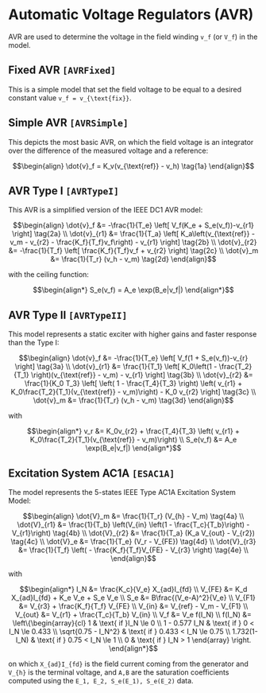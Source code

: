 # Automatic Voltage Regulators (AVR)

AVR are used to determine the voltage in the field winding ``v_f`` (or ``V_f``) in the model.

## Fixed AVR ```[AVRFixed]```

This is a simple model that set the field voltage to be equal to a desired constant value ``v_f = v_{\text{fix}}``.

## Simple AVR ```[AVRSimple]```

This depicts the most basic AVR, on which the field voltage is an integrator over the difference of the measured voltage and a reference:

```math
\begin{align}
\dot{v}_f = K_v(v_{\text{ref}} - v_h) \tag{1a}
\end{align}
```

## AVR Type I ```[AVRTypeI]```

This AVR is a simplified version of the IEEE DC1 AVR model:

```math
\begin{align}
\dot{v}_f &= -\frac{1}{T_e} \left[ V_f(K_e + S_e(v_f))-v_{r1} \right] \tag{2a} \\
\dot{v}_{r1} &= \frac{1}{T_a} \left[ K_a\left(v_{\text{ref}} - v_m - v_{r2} - \frac{K_f}{T_f}v_f\right) - v_{r1} \right]   \tag{2b} \\
\dot{v}_{r2} &=  -\frac{1}{T_f} \left[ \frac{K_f}{T_f}v_f + v_{r2} \right]  \tag{2c} \\
\dot{v}_m &= \frac{1}{T_r} (v_h - v_m) \tag{2d}
\end{align}
```

with the ceiling function:

```math
\begin{align*}
S_e(v_f) = A_e \exp(B_e|v_f|)
\end{align*}
```

## AVR Type II ```[AVRTypeII]```

This model represents a static exciter with higher gains and faster response than the Type I:

```math
\begin{align}
\dot{v}_f &= -\frac{1}{T_e} \left[ V_f(1 + S_e(v_f))-v_{r} \right] \tag{3a} \\
\dot{v}_{r1} &= \frac{1}{T_1} \left[ K_0\left(1 - \frac{T_2}{T_1} \right)(v_{\text{ref}} - v_m) - v_{r1}  \right] \tag{3b} \\
\dot{v}_{r2} &=  \frac{1}{K_0 T_3} \left[ \left( 1 - \frac{T_4}{T_3} \right) \left( v_{r1} + K_0\frac{T_2}{T_1}(v_{\text{ref}} - v_m)\right) - K_0 v_{r2} \right]  \tag{3c} \\
\dot{v}_m &= \frac{1}{T_r} (v_h - v_m) \tag{3d}
\end{align}
```

with

```math
\begin{align*}
v_r &= K_0v_{r2} + \frac{T_4}{T_3} \left( v_{r1} + K_0\frac{T_2}{T_1}(v_{\text{ref}} - v_m)\right) \\
S_e(v_f) &= A_e \exp(B_e|v_f|)
\end{align*}
```

## Excitation System AC1A ```[ESAC1A]```

The model represents the 5-states IEEE Type AC1A Excitation System Model:

```math
\begin{align}
\dot{V}_m &= \frac{1}{T_r} (V_{h} - V_m) \tag{4a} \\
\dot{V}_{r1} &= \frac{1}{T_b} \left(V_{in} \left(1 - \frac{T_c}{T_b}\right) - V_{r1}\right) \tag{4b} \\
\dot{V}_{r2} &= \frac{1}{T_a} (K_a V_{out} - V_{r2}) \tag{4c} \\
\dot{V}_e &= \frac{1}{T_e} (V_r - V_{FE}) \tag{4d} \\
\dot{V}_{r3} &= \frac{1}{T_f} \left( - \frac{K_f}{T_f}V_{FE} - V_{r3} \right) \tag{4e} \\
\end{align}
```

with

```math
\begin{align*}
I_N &= \frac{K_c}{V_e} X_{ad}I_{fd} \\
V_{FE} &= K_d X_{ad}I_{fd} + K_e V_e + S_e V_e \\
S_e &= B\frac{(V_e-A)^2}{V_e} \\
V_{F1} &= V_{r3} + \frac{K_f}{T_f} V_{FE} \\
V_{in} &= V_{ref} - V_m - V_{F1} \\
V_{out} &= V_{r1} + \frac{T_c}{T_b} V_{in} \\
V_f &= V_e f(I_N) \\
f(I_N) &= \left\{\begin{array}{cl} 
    1 & \text{ if }I_N \le 0 \\
    1 - 0.577 I_N & \text{ if } 0 < I_N \le 0.433 \\
    \sqrt{0.75 - I_N^2} & \text{ if } 0.433 < I_N \le 0.75 \\
    1.732(1-I_N) & \text{ if } 0.75 <  I_N \le 1 \\
    0 & \text{ if } I_N > 1 \end{array} \right.
\end{align*}
```

on which ``X_{ad}I_{fd}`` is the field current coming from the generator and ``V_{h}`` is the terminal voltage, and ``A,B`` are the saturation coefficients computed using the ``E_1, E_2, S_e(E_1), S_e(E_2)`` data.


